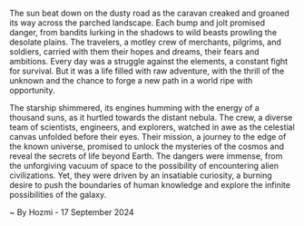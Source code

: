 
The sun beat down on the dusty road as the caravan creaked and groaned its way across the parched landscape. Each bump and jolt promised danger, from bandits lurking in the shadows to wild beasts prowling the desolate plains. The travelers, a motley crew of merchants, pilgrims, and soldiers, carried with them their hopes and dreams, their fears and ambitions. Every day was a struggle against the elements, a constant fight for survival. But it was a life filled with raw adventure, with the thrill of the unknown and the chance to forge a new path in a world ripe with opportunity.

The starship shimmered, its engines humming with the energy of a thousand suns, as it hurtled towards the distant nebula. The crew, a diverse team of scientists, engineers, and explorers, watched in awe as the celestial canvas unfolded before their eyes. Their mission, a journey to the edge of the known universe, promised to unlock the mysteries of the cosmos and reveal the secrets of life beyond Earth. The dangers were immense, from the unforgiving vacuum of space to the possibility of encountering alien civilizations. Yet, they were driven by an insatiable curiosity, a burning desire to push the boundaries of human knowledge and explore the infinite possibilities of the galaxy. 

~ By Hozmi - 17 September 2024
